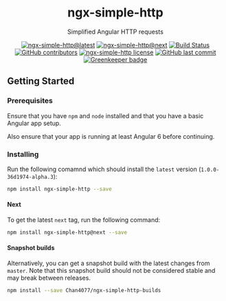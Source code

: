 <!-- markdownlint-disable MD033 -->

<h1 align="center">ngx-simple-http</h1>

<p align="center">Simplified Angular HTTP requests</p>

<div align="center">

<!-- Badges -->
[![ngx-simple-http@latest](https://img.shields.io/npm/v/ngx-simple-http.svg?style=flat-square)][package-url]
[![ngx-simple-http@next](https://img.shields.io/npm/v/ngx-simple-http/next.svg?style=flat-square)][package-url]
[![Build Status](https://img.shields.io/travis/Chan4077/ngx-simple-http.svg?style=flat-square)](https://travis-ci.org/Chan4077/ngx-simple-http)
[![GitHub contributors](https://img.shields.io/github/contributors/Chan4077/ngx-simple-http.svg?style=flat-square)](https://github.com/Chan4077/ngx-simple-http/graphs/contributors)
[![ngx-simple-http license](https://img.shields.io/github/license/Chan4077/ngx-simple-http.svg?style=flat-square)](https://github.com/Chan4077/ngx-simple-http/blob/master/LICENSE)
[![GitHub last commit](https://img.shields.io/github/last-commit/Chan4077/ngx-simple-http.svg?style=flat-square)](https://github.com/Chan4077/ngx-simple-http/commits)
[![Greenkeeper badge](https://badges.greenkeeper.io/Chan4077/ngx-simple-http.svg?style=flat-square)](https://greenkeeper.io/)

<!-- END Badges -->

</div>

## Getting Started

### Prerequisites

Ensure that you have `npm` and `node` installed and that you have a basic Angular app setup.

Also ensure that your app is running at least Angular 6 before continuing.

### Installing

Run the following comamnd which should install the `latest` version (`1.0.0-36d1974-alpha.3`):

```bash
npm install ngx-simple-http --save
```

#### Next

To get the latest `next` tag, run the following command:

```bash
npm install ngx-simple-http@next --save
```

#### Snapshot builds

Alternatively, you can get a snapshot build with the latest changes from `master`. Note that this snapshot build should not be considered stable and may break between releases.

```bash
npm install --save Chan4077/ngx-simple-http-builds
```

[package-url]: https://npmjs.com/package/ngx-simple-http
